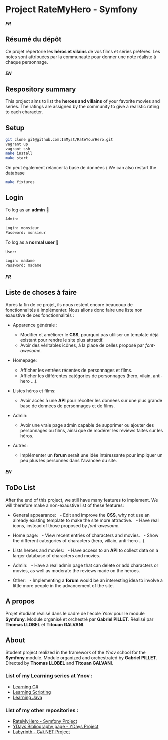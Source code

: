 # Project RateMyHero - Symfony


##### FR

## Résumé du dépôt

Ce projet répertorie les **héros et vilains** de vos films et séries préférés.
Les notes sont attribuées par la communauté pour donner une note réaliste à chaque personnage.

##### EN

## Respository summary

This project aims to list the **heroes and villains** of your favorite movies and series.
The ratings are assigned by the community to give a realistic rating to each character.

## Setup

```bash
git clone git@github.com:ImMyst/RateYourHero.git
vagrant up
vagrant ssh
make install
make start
```
On peut également relancer la base de données / We can also restart the database

```bash
make fixtures
```

## Login
To log as an **admin** :angel:

```bash
Admin:

Login: monsieur
Password: monsieur
```

To log as a **normal user** :baby:

```bash
User:

Login: madame
Password: madame
```


##### FR

## Liste de choses à faire

Après la fin de ce projet, ils nous restent encore beaucoup de fonctionnalités à implémenter. Nous allons donc faire une liste non exaustive de ces fonctionnalités :

- Apparence générale :
  - Modifier et améliorer le **CSS**, pourquoi pas utiliser un template déjà existant pour rendre le site plus attractif.
  - Avoir des véritables icônes, à la place de celles proposé par *font-awesome*.

- Homepage:
  - Afficher les entrées récentes de personnages et films.
  - Afficher les différentes catégories de personnages (hero, vilain, anti-hero ...).

- Listes héros et films:
  - Avoir accès à une **API** pour récolter les données sur une plus grande base de données de personnages et de films.

- Admin:
  - Avoir une vraie page admin capable de supprimer ou ajouter des personnages ou films, ainsi que de modérer les reviews faites sur les héros.

- Autres:
  - Implémenter un **forum** serait une idée intéressante pour impliquer un peu plus les personnes dans l'avancée du site.


##### EN

## ToDo List

After the end of this project, we still have many features to implement. We will therefore make a non-exaustive list of these features:

- General appearance:
  - Edit and improve the **CSS**, why not use an already existing template to make the site more attractive.
  - Have real icons, instead of those proposed by *font-awesome*.

- Home page:
  - View recent entries of characters and movies.
  - Show the different categories of characters (hero, villain, anti-hero ...).

- Lists heroes and movies:
  - Have access to an **API** to collect data on a larger database of characters and movies.

- Admin:
  - Have a real admin page that can delete or add characters or movies, as well as moderate the reviews made on the heroes.

- Other:
  - Implementing a **forum** would be an interesting idea to involve a little more people in the advancement of the site.


## A propos

Projet étudiant réalisé dans le cadre de l'école *Ynov* pour le module **Symfony**. Module organisé et orchestré par **Gabriel PILLET**.
Réalisé par **Thomas LLOBEL** et **Titouan GALVANI**.

## About

Student project realized in the framework of the *Ynov* school for the **Symfony** module. Module organized and orchestrated by **Gabriel PILLET**.
Directed by **Thomas LLOBEL** and **Titouan GALVANI**.



### List of my Learning series at Ynov :

* [Learning C#](https://github.com/ImMyst/Learning-CSharp-B2)
* [Learning Scripting](https://github.com/ImMyst/Learning-Scripting-B2)
* [Learning Java](https://github.com/ImMyst/Learning-Java-B1)

### List of my other repositories :

* [RateMyHero - Symfony Project](https://github.com/ImMyst/RateMyHero)
* [YDays Bibliography page - YDays Project](https://github.com/ImMyst/Ydays-Bibliography-page)
* [Labyrinth - C#/.NET Project](https://github.com/ImMyst/Labyrinth-CSharp)
